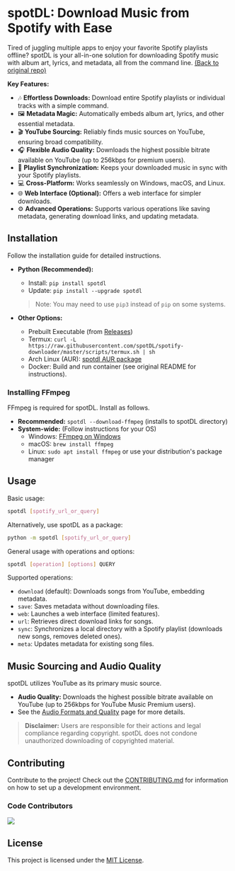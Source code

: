 # spotDL: Download Music from Spotify with Ease

Tired of juggling multiple apps to enjoy your favorite Spotify playlists offline? spotDL is your all-in-one solution for downloading Spotify music with album art, lyrics, and metadata, all from the command line. [(Back to original repo)](https://github.com/spotDL/spotify-downloader)

**Key Features:**

*   🎶 **Effortless Downloads:** Download entire Spotify playlists or individual tracks with a simple command.
*   🖼️ **Metadata Magic:** Automatically embeds album art, lyrics, and other essential metadata.
*   🎬 **YouTube Sourcing:** Reliably finds music sources on YouTube, ensuring broad compatibility.
*   🎧 **Flexible Audio Quality:** Downloads the highest possible bitrate available on YouTube (up to 256kbps for premium users).
*   🔄 **Playlist Synchronization:** Keeps your downloaded music in sync with your Spotify playlists.
*   💻 **Cross-Platform:** Works seamlessly on Windows, macOS, and Linux.
*   🌐 **Web Interface (Optional):** Offers a web interface for simpler downloads.
*   ⚙️ **Advanced Operations:** Supports various operations like saving metadata, generating download links, and updating metadata.

## Installation

Follow the installation guide for detailed instructions.

*   **Python (Recommended):**
    *   Install: `pip install spotdl`
    *   Update: `pip install --upgrade spotdl`

    > Note:  You may need to use `pip3` instead of `pip` on some systems.

*   **Other Options:**
    *   Prebuilt Executable (from [Releases](https://github.com/spotDL/spotify-downloader/releases))
    *   Termux: `curl -L https://raw.githubusercontent.com/spotDL/spotify-downloader/master/scripts/termux.sh | sh`
    *   Arch Linux (AUR):  [spotdl AUR package](https://aur.archlinux.org/packages/spotdl/)
    *   Docker:  Build and run container (see original README for instructions).

### Installing FFmpeg

FFmpeg is required for spotDL. Install as follows.

*   **Recommended:** `spotdl --download-ffmpeg` (installs to spotDL directory)
*   **System-wide:** (Follow instructions for your OS)
    *   Windows: [FFmpeg on Windows](https://windowsloop.com/install-ffmpeg-windows-10/)
    *   macOS: `brew install ffmpeg`
    *   Linux: `sudo apt install ffmpeg` or use your distribution's package manager

## Usage

Basic usage:

```sh
spotdl [spotify_url_or_query]
```

Alternatively, use spotDL as a package:

```sh
python -m spotdl [spotify_url_or_query]
```

General usage with operations and options:

```sh
spotdl [operation] [options] QUERY
```

Supported operations:

*   `download` (default): Downloads songs from YouTube, embedding metadata.
*   `save`: Saves metadata without downloading files.
*   `web`: Launches a web interface (limited features).
*   `url`: Retrieves direct download links for songs.
*   `sync`:  Synchronizes a local directory with a Spotify playlist (downloads new songs, removes deleted ones).
*   `meta`: Updates metadata for existing song files.

## Music Sourcing and Audio Quality

spotDL utilizes YouTube as its primary music source.

*   **Audio Quality:** Downloads the highest possible bitrate available on YouTube (up to 256kbps for YouTube Music Premium users).
*   See the [Audio Formats and Quality](docs/usage.md#audio-formats-and-quality) page for more details.

> **Disclaimer:**  Users are responsible for their actions and legal compliance regarding copyright.  spotDL does not condone unauthorized downloading of copyrighted material.

## Contributing

Contribute to the project! Check out the [CONTRIBUTING.md](docs/CONTRIBUTING.md) for information on how to set up a development environment.

### Code Contributors

<a href="https://github.com/spotDL/spotify-downloader/graphs/contributors">
  <img class="dark-light" src="https://contrib.rocks/image?repo=spotDL/spotify-downloader&anon=0&columns=25&max=100&r=true" />
</a>

## License

This project is licensed under the [MIT License](/LICENSE).